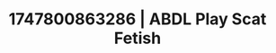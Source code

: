 ---
categories:
- Lustful narration
- Candlelit scenes
- Gothic romance
- Bare skin
- 3D erotic games
image: /assets/images/1747800863286.jpg
layout: post
seo:
  description: Featured content with exclusive Scat Fetish, ABDL Play. HD images available.
  keywords: Scat Fetish, ABDL Play
  og_image: /assets/images/1747800863286.jpg
  schema_type: VisualArtwork
tags:
- ABDL Play
- Scat Fetish
- '#1747800863286'
title: 1747800863286 | ABDL Play Scat Fetish
---